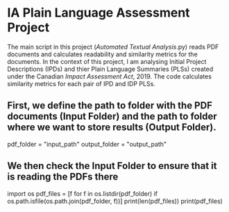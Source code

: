 # IA Plain Language Assessment Project

The main script in this project (_Automated Textual Analysis_.py) reads PDF documents and calculates readability and similarity metrics for the documents. In the context of this project, I am analysing Initial Project Descriptions (IPDs) and thier Plain Language Summaries (PLSs) created under the Canadian _Impact Assessment Act_, 2019. The code calculates similarity metrics for each pair of IPD and IDP PLSs.

## First, we define the path to folder with the PDF documents (Input Folder) and the path to folder where we want to store results (Output Folder).
pdf_folder = "input_path"
output_folder = "output_path"

## We then check the Input Folder to ensure that it is reading the PDFs there
import os
pdf_files = [f for f in os.listdir(pdf_folder) if os.path.isfile(os.path.join(pdf_folder, f))]
print(len(pdf_files))
print(pdf_files)

